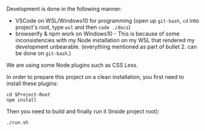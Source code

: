 Development is done in the following manner:
- VSCode on WSL/Windows10 for programming (open up `git-bash`, `cd`  into project's root, type `wsl` and then `code ./docs`)
- browserify & npm work on Windows10 - This is because of some inconsistencies with my Node installation on my WSL that rendered my development unbearable.
(everything mentioned as part of bullet 2. can be done on `git-bash`.)

We are using some Node plugins such as CSS Less.

In order to prepare this project on a clean installation, you first need to install these plugins:
```
cd $Project-Root
npm install
```

Then you need to build and finally run it (Inside project root):
```
./run.sh
```
